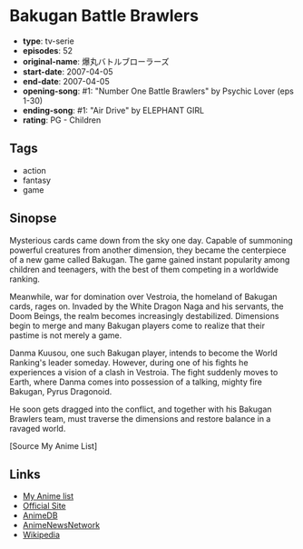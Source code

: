 # Bakugan Battle Brawlers

-   **type**: tv-serie
-   **episodes**: 52
-   **original-name**: 爆丸バトルブローラーズ
-   **start-date**: 2007-04-05
-   **end-date**: 2007-04-05
-   **opening-song**: #1: "Number One Battle Brawlers" by Psychic Lover (eps 1-30)
-   **ending-song**: #1: "Air Drive" by ELEPHANT GIRL
-   **rating**: PG - Children

## Tags

-   action
-   fantasy
-   game

## Sinopse

Mysterious cards came down from the sky one day. Capable of summoning powerful creatures from another dimension, they became the centerpiece of a new game called Bakugan. The game gained instant popularity among children and teenagers, with the best of them competing in a worldwide ranking.

Meanwhile, war for domination over Vestroia, the homeland of Bakugan cards, rages on. Invaded by the White Dragon Naga and his servants, the Doom Beings, the realm becomes increasingly destabilized. Dimensions begin to merge and many Bakugan players come to realize that their pastime is not merely a game.

Danma Kuusou, one such Bakugan player, intends to become the World Ranking's leader someday. However, during one of his fights he experiences a vision of a clash in Vestroia. The fight suddenly moves to Earth, where Danma comes into possession of a talking, mighty fire Bakugan, Pyrus Dragonoid.

He soon gets dragged into the conflict, and together with his Bakugan Brawlers team, must traverse the dimensions and restore balance in a ravaged world.

[Source My Anime List]

## Links

-   [My Anime list](https://myanimelist.net/anime/2156/Bakugan_Battle_Brawlers)
-   [Official Site](http://www.bakugan.com/)
-   [AnimeDB](http://anidb.info/perl-bin/animedb.pl?show=anime&aid=5098)
-   [AnimeNewsNetwork](http://www.animenewsnetwork.com/encyclopedia/anime.php?id=7738)
-   [Wikipedia](http://en.wikipedia.org/wiki/Bakugan_Battle_Brawlers)
